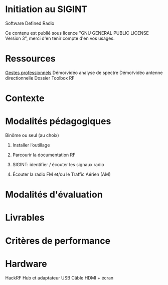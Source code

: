 # Initiation au SIGINT

Software Defined Radio 

Ce contenu est publié sous licence "GNU GENERAL PUBLIC LICENSE Version 3", merci d'en tenir compte d'en vos usages.

# Ressources

[Gestes professionnels](https://github.com/Aif4thah/Dojo-101)
Démo/vidéo analyse de spectre
Démo/vidéo antenne directionnelle
Dossier Toolbox RF



# Contexte




# Modalités pédagogiques

Binôme ou seul (au choix)

1. Installer l’outillage

2. Parcourir la documentation RF

3. SIGINT: identifier / écouter les signaux radio

4. Écouter la radio FM et/ou le Traffic Aérien (AM)


# Modalités d'évaluation


# Livrables


# Critères de performance

# Hardware

HackRF
Hub et adaptateur USB
Câble HDMI + écran
